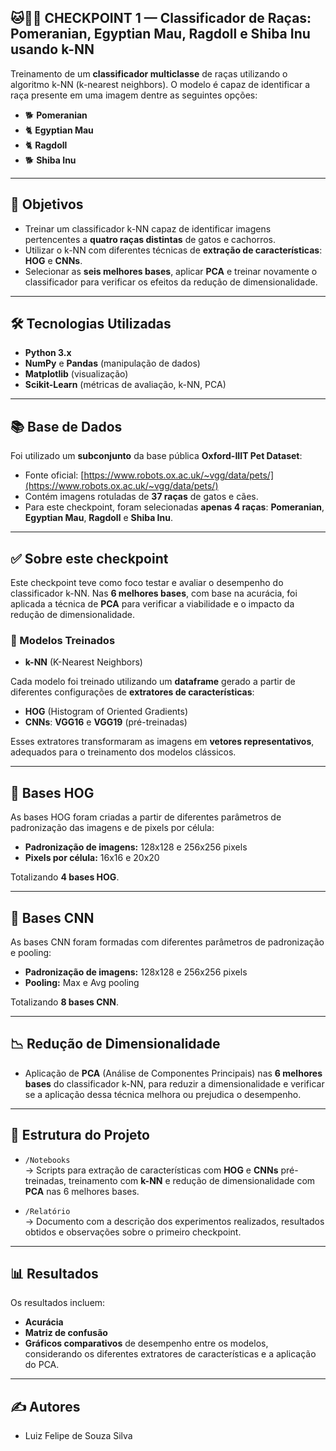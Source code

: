 ## 🐱🐶🐾 CHECKPOINT 1 — Classificador de Raças: Pomeranian, Egyptian Mau, Ragdoll e Shiba Inu usando k-NN

Treinamento de um **classificador multiclasse** de raças utilizando o algoritmo k-NN (k-nearest neighbors). O modelo é capaz de identificar a raça presente em uma imagem dentre as seguintes opções:

- 🐕 **Pomeranian**
- 🐈 **Egyptian Mau**
- 🐈 **Ragdoll**
- 🐕 **Shiba Inu**

---

## 📌 Objetivos

- Treinar um classificador k-NN capaz de identificar imagens pertencentes a **quatro raças distintas** de gatos e cachorros.
- Utilizar o k-NN com diferentes técnicas de **extração de características**: **HOG** e **CNNs**.
- Selecionar as **seis melhores bases**, aplicar **PCA** e treinar novamente o classificador para verificar os efeitos da redução de dimensionalidade.

---

## 🛠️ Tecnologias Utilizadas

- **Python 3.x**
- **NumPy** e **Pandas** (manipulação de dados)
- **Matplotlib** (visualização)
- **Scikit-Learn** (métricas de avaliação, k-NN, PCA)

---

## 📚 Base de Dados

Foi utilizado um **subconjunto** da base pública **Oxford-IIIT Pet Dataset**:

- Fonte oficial: [https://www.robots.ox.ac.uk/~vgg/data/pets/](https://www.robots.ox.ac.uk/~vgg/data/pets/)
- Contém imagens rotuladas de **37 raças** de gatos e cães.
- Para este checkpoint, foram selecionadas **apenas 4 raças**: **Pomeranian**, **Egyptian Mau**, **Ragdoll** e **Shiba Inu**.

---

## ✅ Sobre este checkpoint

Este checkpoint teve como foco testar e avaliar o desempenho do classificador k-NN. Nas **6 melhores bases**, com base na acurácia, foi aplicada a técnica de **PCA** para verificar a viabilidade e o impacto da redução de dimensionalidade.

### 📌 Modelos Treinados

- **k-NN** (K-Nearest Neighbors)

Cada modelo foi treinado utilizando um **dataframe** gerado a partir de diferentes configurações de **extratores de características**:

- **HOG** (Histogram of Oriented Gradients)
- **CNNs**: **VGG16** e **VGG19** (pré-treinadas)

Esses extratores transformaram as imagens em **vetores representativos**, adequados para o treinamento dos modelos clássicos.

---

## 🐾 Bases HOG

As bases HOG foram criadas a partir de diferentes parâmetros de padronização das imagens e de pixels por célula:

- **Padronização de imagens:** 128x128 e 256x256 pixels
- **Pixels por célula:** 16x16 e 20x20

Totalizando **4 bases HOG**.

---

## 🐾 Bases CNN

As bases CNN foram formadas com diferentes parâmetros de padronização e pooling:

- **Padronização de imagens:** 128x128 e 256x256 pixels
- **Pooling:** Max e Avg pooling

Totalizando **8 bases CNN**.

---

## 📉 Redução de Dimensionalidade

- Aplicação de **PCA** (Análise de Componentes Principais) nas **6 melhores bases** do classificador k-NN, para reduzir a dimensionalidade e verificar se a aplicação dessa técnica melhora ou prejudica o desempenho.

---

## 📁 Estrutura do Projeto

- `/Notebooks`  
  → Scripts para extração de características com **HOG** e **CNNs** pré-treinadas, treinamento com **k-NN** e redução de dimensionalidade com **PCA** nas 6 melhores bases.

- `/Relatório`  
  → Documento com a descrição dos experimentos realizados, resultados obtidos e observações sobre o primeiro checkpoint.

---

## 📊 Resultados

Os resultados incluem:

- **Acurácia**
- **Matriz de confusão**
- **Gráficos comparativos** de desempenho entre os modelos, considerando os diferentes extratores de características e a aplicação do PCA.

---

## ✍️ Autores

- Luiz Felipe de Souza Silva

